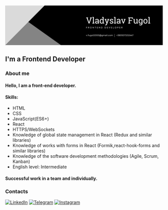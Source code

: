![Header](https://github.com/VladyslavFugol/vladyslavfugol/blob/main/assets/header-github.png)

## I'm a Frontend Developer

### About me

#### Hello, I am a front-end developer.

#### Skills:
- HTML
- CSS
- JavaScript(ES6+)
- React
- HTTPS/WebSockets
- Knowledge of global state management in React (Redux and similar libraries)
- Knowledge of works with forms in React (Formik,react-hook-forms and similar libraries)
- Knowledge of the software development methodologies (Agile, Scrum, Kanban)
- English level: Intermediate

#### Successful work in a team and individually.

### Contacts
[![LinkedIn](https://img.shields.io/badge/-linkedin-000000?style=for-the-badge&logo=linkedin&logoColor=0e76a8)](https://www.linkedin.com/in/vladyslav-fugol/)
[![Telegram](https://img.shields.io/badge/-telegram-000000?style=for-the-badge&logo=telegram)](https://t.me/fugol_v)
[![Instagram](https://img.shields.io/badge/-instagram-000000?style=for-the-badge&logo=instagram)](https://www.instagram.com/fugol_v/)